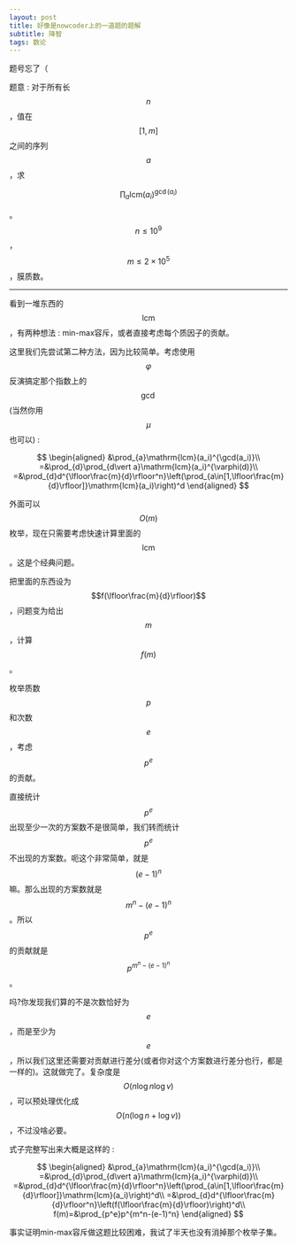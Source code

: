 ```yaml
---
layout: post
title: 好像是nowcoder上的一道题的题解
subtitle: 降智
tags: 数论
---
```


题号忘了（

题意 : 对于所有长$$n$$，值在$$[1,m]$$之间的序列$$a$$，求

$$
\prod_{a}\mathrm{lcm}(a_i)^{\gcd(a_i)}
$$

。$$n\leq 10^9$$，$$m\leq 2\times 10^5$$，膜质数。

-----

看到一堆东西的$$\mathrm{lcm}$$，有两种想法 : min-max容斥，或者直接考虑每个质因子的贡献。

这里我们先尝试第二种方法，因为比较简单。考虑使用$$\varphi$$反演搞定那个指数上的$$\gcd$$(当然你用$$\mu$$也可以) : 

$$
\begin{aligned}
&\prod_{a}\mathrm{lcm}(a_i)^{\gcd(a_i)}\\
=&\prod_{d}\prod_{d\vert a}\mathrm{lcm}(a_i)^{\varphi(d)}\\
=&\prod_{d}d^{\lfloor\frac{m}{d}\rfloor^n}\left(\prod_{a\in[1,\lfloor\frac{m}{d}\rfloor]}\mathrm{lcm}(a_i)\right)^d
\end{aligned}
$$

外面可以$$O(m)$$枚举，现在只需要考虑快速计算里面的$$\mathrm{lcm}$$。这是个经典问题。

把里面的东西设为$$f(\lfloor\frac{m}{d}\rfloor)$$，问题变为给出$$m$$，计算$$f(m)$$。

枚举质数$$p$$和次数$$e$$，考虑$$p^e$$的贡献。

直接统计$$p^e$$出现至少一次的方案数不是很简单，我们转而统计$$p^e$$不出现的方案数。呃这个非常简单，就是$$(e-1)^n$$嘛。那么出现的方案数就是$$m^n-(e-1)^n$$。所以$$p^e$$的贡献就是$$p^{m^n-(e-1)^n}$$。

吗?你发现我们算的不是次数恰好为$$e$$，而是至少为$$e$$，所以我们这里还需要对贡献进行差分(或者你对这个方案数进行差分也行，都是一样的)。这就做完了。复杂度是$$O(n\log n\log v)$$，可以预处理优化成$$O(n(\log n+\log v))$$，不过没啥必要。

式子完整写出来大概是这样的 : 

$$
\begin{aligned}
&\prod_{a}\mathrm{lcm}(a_i)^{\gcd(a_i)}\\
=&\prod_{d}\prod_{d\vert a}\mathrm{lcm}(a_i)^{\varphi(d)}\\
=&\prod_{d}d^{\lfloor\frac{m}{d}\rfloor^n}\left(\prod_{a\in[1,\lfloor\frac{m}{d}\rfloor]}\mathrm{lcm}(a_i)\right)^d\\
=&\prod_{d}d^{\lfloor\frac{m}{d}\rfloor^n}\left(f(\lfloor\frac{m}{d}\rfloor)\right)^d\\
f(m)=&\prod_{p^e}p^{m^n-(e-1)^n}
\end{aligned}
$$

事实证明min-max容斥做这题比较困难，我试了半天也没有消掉那个枚举子集。
